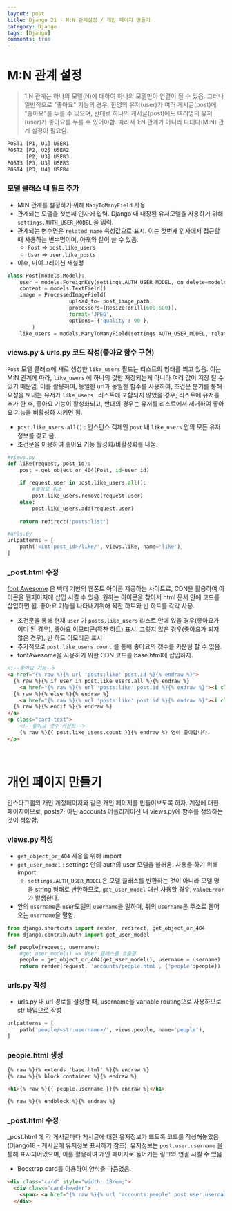 ```yaml
---
layout: post
title: Django 21 - M:N 관계설정 / 개인 페이지 만들기
category: Django
tags: [Django]
comments: true
---
```




# M:N 관계 설정 

> 1:N 관계는 하나의 모델(N)에 대하여 하나의 모델만이 연결이 될 수 있음. 그러나 일반적으로 "좋아요" 기능의 경우, 한명의 유저(user)가 여러 게시글(post)에 "좋아요"를 누를 수 있으며, 반대로 하나의 게시글(post)에도 여러명의 유저(user)가 좋아요를 누를 수 있어야함. 따라서 1:N 관계가 아니라 다대다(M:N) 관계 설정이 필요함.

```HTML
POST1 [P1, U1] USER1
POST2 [P2, U2] USER2
	  [P2, U3] USER3
POST3 [P3, U3] USER3
POST4 [P3, U4] USER4
```



### 모델 클래스 내 필드 추가

- M:N 관계를 설정하기 위해 `ManyToManyField`  사용
- 관계되는 모델을 첫번째 인자에 입력. Django 내 내장된 유저모델을 사용하기 위해 `settings.AUTH_USER_MODEL` 을 입력.
- 관계되는 변수명은 `related_name` 속성값으로 표시. 이는 첫번째 인자에서 접근할때 사용하는 변수명이며, 아래와 같이 쓸 수 있음.
  - `Post` => `post.like_users`
  - `User` => `user.like_posts`
- 이후, 마이그레이션 재설정

```python
class Post(models.Model):
    user = models.ForeignKey(settings.AUTH_USER_MODEL, on_delete=models.CASCADE)
    content = models.TextField()
    image = ProcessedImageField(
                    upload_to= post_image_path, 
                    processors=[ResizeToFill(600,600)], 
                    format='JPEG', 
                    options= {'quality': 90 },
        )
    like_users = models.ManyToManyField(settings.AUTH_USER_MODEL, related_name='like_posts')
```



### views.py & urls.py 코드 작성(좋아요 함수 구현)

`Post` 모델 클래스에 새로 생성한 `like_users` 필드는 리스트의 형태를 띄고 있음. 이는 M:N 관계에 따라, `like_users` 에 하나의 값만 저장되는게 아니라 여러 값이 저장 될 수 있기 때문임.  이를 활용하여,  동일한 url과 동일한 함수를 사용하여, 조건문 분기를 통해 요청을 보내는 유저가 `like_users ` 리스트에 포함되지 않았을 경우,  리스트에 유저를 추가 한 후, 좋아요 기능이 활성화되고, 반대의 경우는 유저를 리스트에서 제거하여 좋아요 기능을 비활성화 시키면 됨.

- `post.like_users.all()` : 인스턴스 객체인 `post` 내 `like_users` 안의 모든 유저정보를 갖고 옴.
- 조건문을 이용하여 좋아요 기능 활성화/비활성화를 나눔.

```python
#views.py
def like(request, post_id):
    post = get_object_or_404(Post, id=user_id)
    
    if request.user in post.like_users.all():
        #좋아요 취소
        post.like_users.remove(request.user)
    else:
        post.like_users.add(request.user)
    
    return redirect('posts:list')

#urls.py
urlpatterns = [
    path('<int:post_id>/like/', views.like, name='like'),
]
```



### _post.html 수정

[font Awesome](<https://fontawesome.com/>) 은 벡터 기반의 웹폰트 아이콘 제공하는 사이트로, CDN을 활용하여 아이콘을 웹페이지에 삽입 시킬 수 있음.  원하는 아이콘을 찾아서 html 문서 안에 코드를 삽입하면 됨. 좋아요 기능을 나타내기위해 꽉찬 하트와 빈 하트를 각각 사용.
- 조건문을 통해 현재 `user` 가 `posts.like_users` 리스트 안에 있을 경우(좋아요가 이미 된 경우),  좋아요 이모티콘(꽉찬 하트) 표시. 그렇지 않은 경우(좋아요가 되지 않은 경우),  빈 하트 이모티콘 표시
- 추가적으로 `post.like_users.count` 를 통해 좋아요의 갯수를 카운팅 할 수 있음.
- fontAwesome을 사용하기 위한 CDN 코드를 base.html에 삽입하자.

```html
<!--좋아요 기능-->
<a href="{% raw %}{% url 'posts:like' post.id %}{% endraw %}">
  {% raw %}{% if user in post.like_users.all %}{% endraw %}
    <a href="{% raw %}{% url 'posts:like' post.id %}{% endraw %}"><i class="fas fa-heart"></i></a>
  {% raw %}{% else %}{% endraw %}
    <a href="{% raw %}{% url 'posts:like' post.id %}{% endraw %}"><i class="far fa-heart"></i></a>
  {% raw %}{% endif %}{% endraw %}
</a>
<p class="card-text">
    <!--좋아요 갯수 카운트-->
    {% raw %}{{ post.like_users.count }}{% endraw %} 명이 좋아합니다.
</p>
```



<br>

# 개인 페이지 만들기

인스타그램의 개인 계정페이지와 같은 개인 페이지를 만들어보도록 하자. 계정에 대한 페이지이므로, posts가 아닌 accounts 어플리케이션 내 views.py에 함수를 정의하는 것이 적합함.

### views.py 작성

- `get_object_or_404` 사용을 위해 import 
- `get_user_model` : settings 안의 auth의 user 모델을 불러옴. 사용을 하기 위해 import
  - `settings.AUTH_USER_MODEL`은 모델 클래스를 반환하는 것이 아니라 모델 명을 string 형태로 반환하므로, `get_user_model` 대신 사용할 경우,  `ValueError` 가 발생한다.
- 앞의 `username`은 `user`모델의 `username`을 말하며, 뒤의 `username`은 주소로 들어오는 `username`을 말함.

```python
from django.shortcuts import render, redirect, get_object_or_404
from django.contrib.auth import get_user_model

def people(request, username):
    #get_user_model() => User 클래스를 호출함
    people = get_object_or_404(get_user_model(), username = username)
    return render(request, 'accounts/people.html', {'people':people})
```



### urls.py 작성

- urls.py 내  url 경로를 설정할 때, username을 variable routing으로 사용하므로 str 타입으로 작성

```python
urlpatterns = [
    path('people/<str:username>/', views.people, name='people'),
] 
```



### people.html 생성

```html
{% raw %}{% extends 'base.html' %}{% endraw %}
{% raw %}{% block container %}{% endraw %}

<h1>{% raw %}{{ people.username }}{% endraw %}</h1>

{% raw %}{% endblock %}{% endraw %}
```



### _post.html 수정

_post.html 에 각 게시글마다 게시글에 대한 유저정보가 뜨도록 코드를 작성해놓았음 (Django18 - 게시글에 유저정보 표시하기 참조). 유저정보는 `post.user.username` 을 통해 표시되어있으며, 이를 활용하여 개인 페이지로 들어가는 링크와 연결 시킬 수 있음

- Boostrap card를 이용하여 양식을 다듬었음.

```html
<div class="card" style="width: 18rem;">
  <div class="card-header">
    <span> <a href="{% raw %}{% url 'accounts:people' post.user.username %}{% endraw %}">{% raw %}{{ post.user.username }}{% endraw %} </a></span>
  </div>
```

